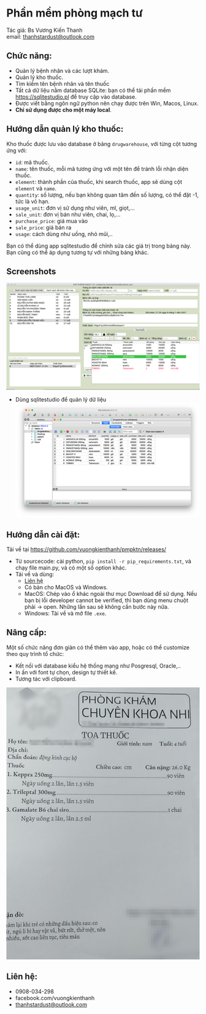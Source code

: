 # Phần mềm phòng mạch tư
Tác giả: Bs Vương Kiến Thanh  
email: thanhstardust@outlook.com

## Chức năng:
- Quản lý bệnh nhân và các lượt khám.
- Quản lý kho thuốc.
- Tìm kiếm tên bệnh nhân và tên thuốc
- Tất cả dữ liệu nằm database SQLite: bạn có thể tải phần mềm https://sqlitestudio.pl để truy cập vào database.
- Được viết bằng ngôn ngữ python nên chạy được trên Win, Macos, Linux.
- **Chỉ sử dụng được cho một máy local**.


## Hướng dẫn quản lý kho thuốc:
Kho thuốc được lưu vào database ở bảng `drugwarehouse`, với từng cột tương ứng với:
- `id`: mã thuốc.
- `name`: tên thuốc, mỗi mã tương ứng với một tên để tránh lỗi nhận diện thuốc.
- `element`: thành phần của thuốc, khi search thuốc, app sẽ dùng cột `element` và `name`.
- `quantity`: số lượng, nếu bạn không quan tâm đến số lượng, có thể đặt -1, tức là vô hạn.
- `usage_unit`: đơn vị sử dụng như viên, ml, giọt,...
- `sale_unit`: đơn vị bán như viên, chai, lọ,...
- `purchase_price`: giá mua vào
- `sale_price`: giá bán ra
- `usage`: cách dùng như uống, nhỏ mũi,..

Bạn có thể dùng app sqlitestudio để chỉnh sửa các giá trị trong bảng này. Bạn cũng có thể áp dụng tương tự với những bảng khác.

## Screenshots
![](/screenshots/ss1.png)

- Dùng sqlitestudio để quản lý dữ liệu
![](/screenshots/ss2.png)

## Hướng dẫn cài đặt:
Tải về tại https://github.com/vuongkienthanh/pmpktn/releases/
- Từ sourcecode: cài python, `pip install -r pip_requirements.txt`, và chạy file main.py, và có một số option khác.
- Tải về và dùng:
    - [Liên hệ](#a)
    - Có bản cho MacOS và Windows.
    - MacOS: Chép vào ổ khác ngoài thư mục Download để sử dụng. Nếu bạn bị lỗi developer cannot be verified, thì bạn dùng menu chuột phải -> open. Những lần sau sẽ không cần bước này nữa.
    - Windows: Tải về và mở file `.exe`. 

## Nâng cấp:
Một số chức năng đơn giản có thể thêm vào app, hoặc có thể customize theo quy trình tổ chức:
- Kết nối với database kiểu hệ thống mạng như Posgresql, Oracle,..
- In ấn với font tự chọn, design tự thiết kế.
- Tương tác với clipboard.

![](/screenshots/ss3.jpg)


## Liên hệ:<a name="a"></a>
- 0908-034-298
- facebook.com/vuongkienthanh
- thanhstardust@outlook.com
